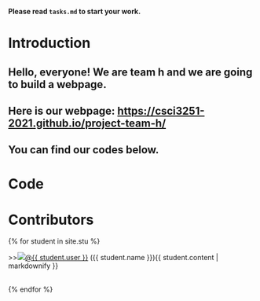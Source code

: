 
**Please read `tasks.md` to start your work.**
 
# Introduction

## Hello, everyone! We are team h and we are going to build a webpage. 
## Here is our webpage: https://csci3251-2021.github.io/project-team-h/
## You can find our codes below. 

# Code

# Contributors
{% for student in site.stu %}
<p>
>><a><img src="{{ student.image }}"></a><a href="https://github.com/{{ student.user }}">@{{ student.user }}</a> ({{ student.name }}){{ student.content | markdownify }}
</p>
<br>
{% endfor %}
